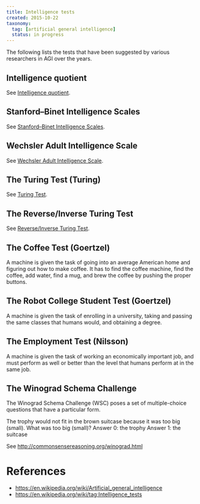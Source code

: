 ```yaml
---
title: Intelligence tests
created: 2015-10-22
taxonomy:
  tag: [artificial general intelligence]
  status: in progress
---
```


The following lists the tests that have been suggested by various researchers in AGI over the years.

## Intelligence quotient
See [Intelligence quotient](https://en.wikipedia.org/wiki/Intelligence_quotient).

## Stanford–Binet Intelligence Scales
See [Stanford–Binet Intelligence Scales](https://en.wikipedia.org/wiki/Stanford%E2%80%93Binet_Intelligence_Scales).

## Wechsler Adult Intelligence Scale
See [Wechsler Adult Intelligence Scale](https://en.wikipedia.org/wiki/Wechsler_Adult_Intelligence_Scale).

## The Turing Test (Turing)
See [Turing Test](https://en.wikipedia.org/wiki/Turing_test).

## The Reverse/Inverse Turing Test
See [Reverse/Inverse Turing Test](https://en.wikipedia.org/wiki/Reverse_Turing_test).

## The Coffee Test (Goertzel)
A machine is given the task of going into an average American home and figuring out how to make coffee. It has to find the coffee machine, find the coffee, add water, find a mug, and brew the coffee by pushing the proper buttons.

## The Robot College Student Test (Goertzel)
A machine is given the task of enrolling in a university, taking and passing the same classes that humans would, and obtaining a degree.

##  The Employment Test (Nilsson)
A machine is given the task of working an economically important job, and must perform as well or better than the level that humans perform at in the same job.

## The Winograd Schema Challenge
The Winograd Schema Challenge (WSC) poses a set of multiple-choice questions that have a particular form.

The trophy would not fit in the brown suitcase because it was too big (small). What was too big (small)?
Answer 0: the trophy
Answer 1: the suitcase

See http://commonsensereasoning.org/winograd.html

# References
* https://en.wikipedia.org/wiki/Artificial_general_intelligence
* https://en.wikipedia.org/wiki/tag:Intelligence_tests
